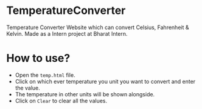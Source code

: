 # TemperatureConverter
Temperature Converter Website which can convert Celsius, Fahrenheit &amp; Kelvin. Made as a Intern project at Bharat Intern.

# How to use?
- Open the `temp.html` file.
- Click on which ever temperature you unit you want to convert and enter the value.
- The temperature in other units will be shown alongside.
- Click on `Clear` to clear all the values.
